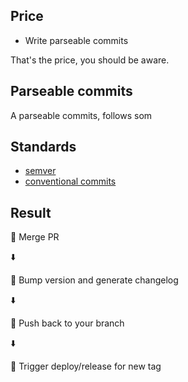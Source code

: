 <!--
.. title: Automating deployment with commitizen
.. slug: automating-deployment-with-commitizen
.. date: 2020-07-15 15:27:20 UTC
.. tags: python, ci
.. category: devops
.. link:
.. description: How to make a deployment almost hassle free
.. type: text
-->

## Price

- Write parseable commits

That's the price, you should be aware.

## Parseable commits

A parseable commits, follows som

## Standards

- [semver][semver]
- [conventional commits][cm]

## Result

🧑 Merge PR

⬇️

🤖 Bump version and generate changelog

⬇️

🤖 Push back to your branch

⬇️

🤖 Trigger deploy/release for new tag


[semver]: https://semver.org/
[cm]: https://www.conventionalcommits.org/en/v1.0.0/
